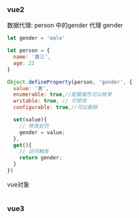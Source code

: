  



### vue2

数据代理: person 中的gender 代理 gender

```js
let gender = 'male'

let person = {
  name: '章三',
  age: 22
}

Object.defineProperty(person, 'gender', {
  value: '男',
  enumerable: true,//配置属性可以枚举
  writable: true, // 可修改
  configurable: true,//可以删除

  set(value){
    // 修改处罚
    gender = value;
  },
  get(){
    // 访问触发
    return gender;
  }
})
```

vue对象

```js
```



### vue3


